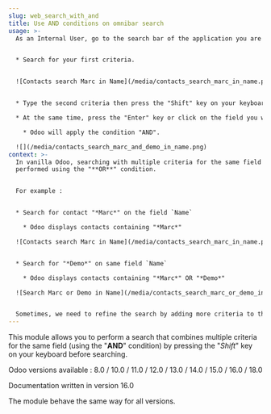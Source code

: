 ```yaml
---
slug: web_search_with_and
title: Use AND conditions on omnibar search
usage: >-
  As an Internal User, go to the search bar of the application you are on.


  * Search for your first criteria.


  ![Contacts search Marc in Name](/media/contacts_search_marc_in_name.png)


  * Type the second criteria then press the "Shift" key on your keyboard.

  * At the same time, press the "Enter" key or click on the field you want to search in.

    * Odoo will apply the condition "AND".

  ![](/media/contacts_search_marc_and_demo_in_name.png)
context: >-
  In vanilla Odoo, searching with multiple criteria for the same field is always
  performed using the "**OR**" condition.


  For example : 


  * Search for contact "*Marc*" on the field `Name`

    * Odoo displays contacts containing "*Marc*"

  ![Contacts search Marc in Name](/media/contacts_search_marc_in_name.png)


  * Search for "*Demo*" on same field `Name`

    * Odoo displays contacts containing "*Marc*" OR "*Demo*"

  ![Search Marc or Demo in Name](/media/contacts_search_marc_or_demo_in_name.png)


  Sometimes, we need to refine the search by adding more criteria to the search like in the example.
---
```

This module allows you to perform a search that combines multiple criteria for the same field (using the "**AND**" condition) by pressing the "*Shift*" key on your keyboard before searching.

Odoo versions available : 8.0 / 10.0 / 11.0 / 12.0 / 13.0 / 14.0 / 15.0 / 16.0 / 18.0

Documentation written in version 16.0

The module behave the same way for all versions.
